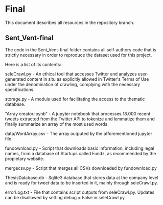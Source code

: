 # Final

This document describes all resources in the repository branch.  

## Sent_Vent-final  

The code in the Sent_Vent-final folder contains all self-authory code that is strictly necessary in order to reproduce the dataset used for this project.  

Here is a list of its contents:  

  seleCrawl.py - An ethical tool that accesses Twitter and analyzes user-generated content in situ as explicitly allowed in Twitter's Terms of Use under the denomination of crawling, complying with the necessary specifications.  
  
  storage.py - A module used for facilitating the access to the thematic database.  
  
  "Array creator.ipynb" - A jupyter notebook that processes 18.000 recent tweets extracted from the Twitter API to tokenize and lemmatize them and finally summarize an array of the most used words.  
  
  data/WordArray.csv - The array outputed by the afforementioned jupyter file.  
  
  fundownload.py - Script that downloads basic information, including legal names, from a database of Startups called Fundz, as recommended by the propietary website.  
  
  mergecsv.py - Script that merges all CSVs downloaded by fundownload.py  
  
  ThesisDatabase.db - Sqlite3 database that stores data at the company level and is ready for tweet data to be inserted in it, mainly through seleCrawl.py.  
  
  errorLog.txt - File that contains script outputs from seleCrawl.py. Updates can be disallowed by setting debug = False in seleCrawl.py
